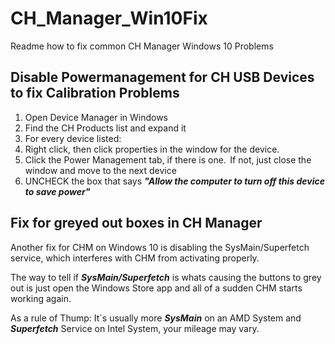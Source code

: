 # CH_Manager_Win10Fix
Readme how to fix common CH Manager Windows 10 Problems

## Disable Powermanagement for CH USB Devices to fix Calibration Problems 

1. Open Device Manager in Windows 
2. Find the CH Products list and expand it 
3. For every device listed: 
 1. Right click, then click properties in the window for the device.  
 2. Click the Power Management tab, if there is one.  If not, just close the window and move to the next device 
 3. UNCHECK the box that says ***"Allow the computer to turn off this device to save power"***


## Fix for greyed out boxes in CH Manager

Another fix for CHM on Windows 10 is disabling the SysMain/Superfetch service, which interferes with CHM from activating properly.

The way to tell if ***SysMain/Superfetch*** is whats causing the buttons to grey out is just open the Windows Store app and all of a sudden CHM starts working again.

As a rule of Thump: It´s usually more ***SysMain*** on an AMD System and ***Superfetch*** Service on Intel System, your mileage may vary.
